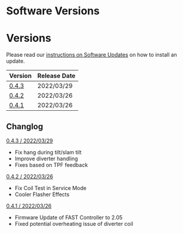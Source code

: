 # Software Versions

# Versions

Please read our [instructions on Software Updates](software_updates.md) on how to install an update.

| Version                                                              | Release Date   |
| -------------------------------------------------------------------- | -------------- |
| [0.4.3](https://images.the-forgotten-tales.com/totan_0.4.3.image)    | 2022/03/29     |
| [0.4.2](https://images.the-forgotten-tales.com/totan_0.4.2.image)    | 2022/03/26     |
| [0.4.1](https://images.the-forgotten-tales.com/totan_0.4.1.image)    | 2022/03/26     |

## Changlog

 [0.4.3 / 2022/03/29](https://images.the-forgotten-tales.com/totan_0.4.3.image)

   * Fix hang during tilt/slam tilt
   * Improve diverter handling
   * Fixes based on TPF feedback

 [0.4.2 / 2022/03/26](https://images.the-forgotten-tales.com/totan_0.4.2.image)

   * Fix Coil Test in Service Mode
   * Cooler Flasher Effects

[0.4.1 / 2022/03/26](https://images.the-forgotten-tales.com/totan_0.4.1.image)

   * Firmware Update of FAST Controller to 2.05
   * Fixed potential overheating issue of diverter coil

